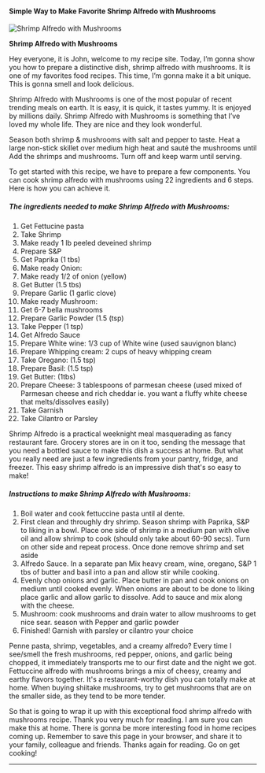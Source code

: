             

#### Simple Way to Make Favorite Shrimp Alfredo with Mushrooms

![Shrimp Alfredo with Mushrooms](https://img-global.cpcdn.com/recipes/d3d5979765b4c7ca/751x532cq70/shrimp-alfredo-with-mushrooms-recipe-main-photo.jpg)

**Shrimp Alfredo with Mushrooms**

Hey everyone, it is John, welcome to my recipe site. Today, I’m gonna show you how to prepare a distinctive dish, shrimp alfredo with mushrooms. It is one of my favorites food recipes. This time, I’m gonna make it a bit unique. This is gonna smell and look delicious.

Shrimp Alfredo with Mushrooms is one of the most popular of recent trending meals on earth. It is easy, it is quick, it tastes yummy. It is enjoyed by millions daily. Shrimp Alfredo with Mushrooms is something that I’ve loved my whole life. They are nice and they look wonderful.

Season both shrimp & mushrooms with salt and pepper to taste. Heat a large non-stick skillet over medium high heat and sauté the mushrooms until Add the shrimps and mushrooms. Turn off and keep warm until serving.

To get started with this recipe, we have to prepare a few components. You can cook shrimp alfredo with mushrooms using 22 ingredients and 6 steps. Here is how you can achieve it.

##### The ingredients needed to make Shrimp Alfredo with Mushrooms:

1.  Get Fettucine pasta
2.  Take Shrimp
3.  Make ready 1 lb peeled deveined shrimp
4.  Prepare S&P
5.  Get Paprika (1 tbs)
6.  Make ready Onion:
7.  Make ready 1/2 of onion (yellow)
8.  Get Butter (1.5 tbs)
9.  Prepare Garlic (1 garlic clove)
10.  Make ready Mushroom:
11.  Get 6-7 bella mushrooms
12.  Prepare Garlic Powder (1.5 (tsp)
13.  Take Pepper (1 tsp)
14.  Get Alfredo Sauce
15.  Prepare White wine: 1/3 cup of White wine (used sauvignon blanc)
16.  Prepare Whipping cream: 2 cups of heavy whipping cream
17.  Take Oregano: (1.5 tsp)
18.  Prepare Basil: (1.5 tsp)
19.  Get Butter: (1tbs)
20.  Prepare Cheese: 3 tablespoons of parmesan cheese (used mixed of Parmesan cheese and rich cheddar ie. you want a fluffy white cheese that melts/dissolves easily)
21.  Take Garnish
22.  Take Cilantro or Parsley

Shrimp Alfredo is a practical weeknight meal masquerading as fancy restaurant fare. Grocery stores are in on it too, sending the message that you need a bottled sauce to make this dish a success at home. But what you really need are just a few ingredients from your pantry, fridge, and freezer. This easy shrimp alfredo is an impressive dish that's so easy to make!

##### Instructions to make Shrimp Alfredo with Mushrooms:

1.  Boil water and cook fettuccine pasta until al dente.
2.  First clean and throughly dry shrimp. Season shrimp with Paprika, S&P to liking in a bowl. Place one side of shrimp in a medium pan with olive oil and allow shrimp to cook (should only take about 60-90 secs). Turn on other side and repeat process. Once done remove shrimp and set aside
3.  Alfredo Sauce. In a separate pan Mix heavy cream, wine, oregano, S&P 1 tbs of butter and basil into a pan and allow stir while cooking.
4.  Evenly chop onions and garlic. Place butter in pan and cook onions on medium until cooked evenly. When onions are about to be done to liking place garlic and allow garlic to dissolve. Add to sauce and mix along with the cheese.
5.  Mushroom: cook mushrooms and drain water to allow mushrooms to get nice sear. season with Pepper and garlic powder
6.  Finished! Garnish with parsley or cilantro your choice

Penne pasta, shrimp, vegetables, and a creamy alfredo? Every time I see/smell the fresh mushrooms, red pepper, onions, and garlic being chopped, it immediately transports me to our first date and the night we got. Fettuccine alfredo with mushrooms brings a mix of cheesy, creamy and earthy flavors together. It's a restaurant-worthy dish you can totally make at home. When buying shiitake mushrooms, try to get mushrooms that are on the smaller side, as they tend to be more tender.

So that is going to wrap it up with this exceptional food shrimp alfredo with mushrooms recipe. Thank you very much for reading. I am sure you can make this at home. There is gonna be more interesting food in home recipes coming up. Remember to save this page in your browser, and share it to your family, colleague and friends. Thanks again for reading. Go on get cooking!

* * *